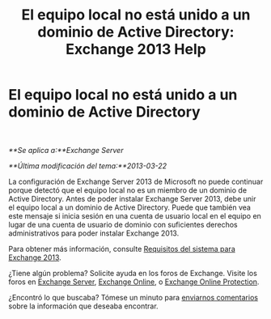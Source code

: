 ﻿---
title: 'El equipo local no está unido a un dominio de Active Directory: Exchange 2013 Help'
TOCTitle: El equipo local no está unido a un dominio de Active Directory
ms:assetid: feb08845-6d44-4760-9932-6eca22f35eec
ms:mtpsurl: https://technet.microsoft.com/es-es/library/ms.exch.setupreadiness.computernotpartofdomain(v=EXCHG.150)
ms:contentKeyID: 48268920
ms.date: 04/23/2018
mtps_version: v=EXCHG.150
ms.translationtype: HT
---

# El equipo local no está unido a un dominio de Active Directory

 

_**Se aplica a:**Exchange Server_

_**Última modificación del tema:**2013-03-22_

La configuración de Exchange Server 2013 de Microsoft no puede continuar porque detectó que el equipo local no es un miembro de un dominio de Active Directory. Antes de poder instalar Exchange Server 2013, debe unir el equipo local a un dominio de Active Directory. Puede que también vea este mensaje si inicia sesión en una cuenta de usuario local en el equipo en lugar de una cuenta de usuario de dominio con suficientes derechos administrativos para poder instalar Exchange 2013.

Para obtener más información, consulte [Requisitos del sistema para Exchange 2013](exchange-2013-system-requirements-exchange-2013-help.md).

¿Tiene algún problema? Solicite ayuda en los foros de Exchange. Visite los foros en [Exchange Server](https://go.microsoft.com/fwlink/p/?linkid=60612), [Exchange Online](https://go.microsoft.com/fwlink/p/?linkid=267542), o [Exchange Online Protection](https://go.microsoft.com/fwlink/p/?linkid=285351).

¿Encontró lo que buscaba? Tómese un minuto para [enviarnos comentarios](mailto:exsetuphelpfeedback@microsoft.com?subject=exchange%202013%20setup%20help%20feedbac) sobre la información que deseaba encontrar.

